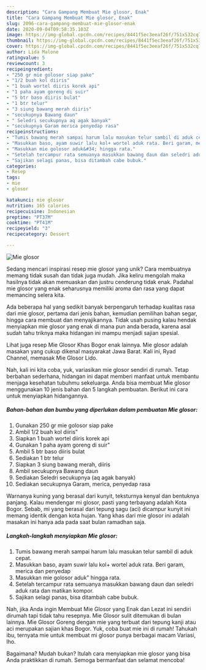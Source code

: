 ```yaml
---
description: "Cara Gampang Membuat Mie glosor, Enak"
title: "Cara Gampang Membuat Mie glosor, Enak"
slug: 2096-cara-gampang-membuat-mie-glosor-enak
date: 2020-09-04T09:58:35.103Z
image: https://img-global.cpcdn.com/recipes/8441f5ec3eeaf26f/751x532cq70/mie-glosor-foto-resep-utama.jpg
thumbnail: https://img-global.cpcdn.com/recipes/8441f5ec3eeaf26f/751x532cq70/mie-glosor-foto-resep-utama.jpg
cover: https://img-global.cpcdn.com/recipes/8441f5ec3eeaf26f/751x532cq70/mie-glosor-foto-resep-utama.jpg
author: Lida Malone
ratingvalue: 5
reviewcount: 3
recipeingredient:
- "250 gr mie golosor siap pake"
- "1/2 buah kol diiris"
- "1 buah wortel diiris korek api"
- "1 paha ayam goreng di suir"
- "5 btr baso diiris bulat"
- "1 btr telur"
- "3 siung bawang merah diiris"
- "secukupnya Bawang daun"
- " Seledri secukupnya aq agak banyak"
- "secukupnya Garam merica penyedap rasa"
recipeinstructions:
- "Tumis bawang merah sampai harum lalu masukan telur sambil di aduk cepat."
- "Masukkan baso, ayam suwir lalu kol+ wortel aduk rata. Beri garam, merica dan penyedap"
- "Masukkan mie golosor aduk&#34; hingga rata."
- "Setelah tercampur rata semuanya masukkan bawang daun dan seledri aduk rata dan matikan kompor."
- "Sajikan selagi panas, bisa ditambah cabe bubuk."
categories:
- Resep
tags:
- mie
- glosor

katakunci: mie glosor 
nutrition: 165 calories
recipecuisine: Indonesian
preptime: "PT37M"
cooktime: "PT41M"
recipeyield: "3"
recipecategory: Dessert

---
```



![Mie glosor](https://img-global.cpcdn.com/recipes/8441f5ec3eeaf26f/751x532cq70/mie-glosor-foto-resep-utama.jpg)

Sedang mencari inspirasi resep mie glosor yang unik? Cara membuatnya memang tidak susah dan tidak juga mudah. Jika keliru mengolah maka hasilnya tidak akan memuaskan dan justru cenderung tidak enak. Padahal mie glosor yang enak seharusnya memiliki aroma dan rasa yang dapat memancing selera kita.

Ada beberapa hal yang sedikit banyak berpengaruh terhadap kualitas rasa dari mie glosor, pertama dari jenis bahan, kemudian pemilihan bahan segar, hingga cara membuat dan menyajikannya. Tidak usah pusing kalau hendak menyiapkan mie glosor yang enak di mana pun anda berada, karena asal sudah tahu triknya maka hidangan ini mampu menjadi sajian spesial.

Lihat juga resep Mie Glosor Khas Bogor enak lainnya. Mie glosor adalah masakan yang cukup dikenal masyarakat Jawa Barat. Kali ini, Ryad Channel, memasak Mie Glosor Lido.


Nah, kali ini kita coba, yuk, variasikan mie glosor sendiri di rumah. Tetap berbahan sederhana, hidangan ini dapat memberi manfaat untuk membantu menjaga kesehatan tubuhmu sekeluarga. Anda bisa membuat Mie glosor menggunakan 10 jenis bahan dan 5 langkah pembuatan. Berikut ini cara untuk menyiapkan hidangannya.

<!--inarticleads1-->

##### Bahan-bahan dan bumbu yang diperlukan dalam pembuatan Mie glosor:

1. Gunakan 250 gr mie golosor siap pake
1. Ambil 1/2 buah kol diiris&#34;
1. Siapkan 1 buah wortel diiris korek api
1. Gunakan 1 paha ayam goreng di suir&#34;
1. Ambil 5 btr baso diiris bulat
1. Sediakan 1 btr telur
1. Siapkan 3 siung bawang merah, diiris
1. Ambil secukupnya Bawang daun
1. Sediakan  Seledri secukupnya (aq agak banyak)
1. Sediakan secukupnya Garam, merica, penyedap rasa


Warnanya kuning yang berasal dari kunyit, teksturnya kenyal dan bentuknya panjang. Kalau mendengar mi glosor, pasti yang terbayang adalah Kota Bogor. Sebab, mi yang berasal dari tepung sagu (aci) dicampur kunyit ini memang identik dengan kota hujan. Yang khas dari mie glosor ini adalah masakan ini hanya ada pada saat bulan ramadhan saja. 

<!--inarticleads2-->

##### Langkah-langkah menyiapkan Mie glosor:

1. Tumis bawang merah sampai harum lalu masukan telur sambil di aduk cepat.
1. Masukkan baso, ayam suwir lalu kol+ wortel aduk rata. Beri garam, merica dan penyedap
1. Masukkan mie golosor aduk&#34; hingga rata.
1. Setelah tercampur rata semuanya masukkan bawang daun dan seledri aduk rata dan matikan kompor.
1. Sajikan selagi panas, bisa ditambah cabe bubuk.


Nah, jika Anda ingin Membuat Mie Glosor yang Enak dan Lezat ini sendiri dirumah tapi tidak tahu resepnya. Mie Glosor sulit ditemukan di bulan lainnya. Mie Glosor Goreng dengan mie yang terbuat dari tepung kanji atau aci merupakan sajian khas Bogor. Yuk, coba buat mie ini di rumah! Tahukah ibu, ternyata mie untuk membuat mi glosor punya berbagai macam Variasi, lho. 

Bagaimana? Mudah bukan? Itulah cara menyiapkan mie glosor yang bisa Anda praktikkan di rumah. Semoga bermanfaat dan selamat mencoba!
